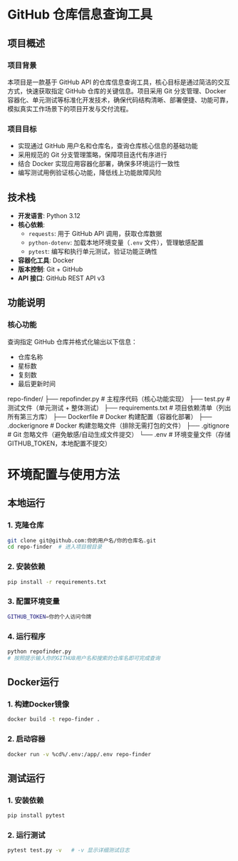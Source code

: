 # GitHub 仓库信息查询工具

## 项目概述

### 项目背景

本项目是一款基于 GitHub API 的仓库信息查询工具，核心目标是通过简洁的交互方式，快速获取指定 GitHub 仓库的关键信息。项目采用 Git 分支管理、Docker 容器化、单元测试等标准化开发技术，确保代码结构清晰、部署便捷、功能可靠，模拟真实工作场景下的项目开发与交付流程。

### 项目目标

- 实现通过 GitHub 用户名和仓库名，查询仓库核心信息的基础功能
- 采用规范的 Git 分支管理策略，保障项目迭代有序进行
- 结合 Docker 实现应用容器化部署，确保多环境运行一致性
- 编写测试用例验证核心功能，降低线上功能故障风险

## 技术栈

- &zwnj;**开发语言**&zwnj;: Python 3.12
- &zwnj;**核心依赖**&zwnj;:
  - `requests`: 用于 GitHub API 调用，获取仓库数据
  - `python-dotenv`: 加载本地环境变量（`.env` 文件），管理敏感配置
  - `pytest`: 编写和执行单元测试，验证功能正确性
- &zwnj;**容器化工具**&zwnj;: Docker
- &zwnj;**版本控制**&zwnj;: Git + GitHub
- &zwnj;**API 接口**&zwnj;: GitHub REST API v3

## 功能说明

### 核心功能

查询指定 GitHub 仓库并格式化输出以下信息：

- 仓库名称
- 星标数
- 复刻数
- 最后更新时间

repo-finder/
├── repofinder.py       # 主程序代码（核心功能实现）
├── test.py             # 测试文件（单元测试 + 整体测试）
├── requirements.txt    # 项目依赖清单（列出所有第三方库）
├── Dockerfile          # Docker 构建配置（容器化部署）
├── .dockerignore       # Docker 构建忽略文件（排除无需打包的文件）
├── .gitignore          # Git 忽略文件（避免敏感/自动生成文件提交）
└── .env                # 环境变量文件（存储 GITHUB_TOKEN，本地配置不提交）

# 环境配置与使用方法

## 本地运行

### 1. 克隆仓库
```bash
git clone git@github.com:你的用户名/你的仓库名.git
cd repo-finder  # 进入项目根目录
```

### 2. 安装依赖
```bash
pip install -r requirements.txt
```


### 3. 配置环境变量
```bash
GITHUB_TOKEN=你的个人访问令牌
```


### 4. 运行程序
```bash
python repofinder.py   
# 按照提示输入你的GITHUB用户名和搜索的仓库名即可完成查询
```


## Docker运行

### 1. 构建Docker镜像
```bash
docker build -t repo-finder .
```


### 2. 启动容器
```bash
docker run -v %cd%/.env:/app/.env repo-finder
```


## 测试运行

### 1. 安装依赖
```bash
pip install pytest
```


### 2. 运行测试
```bash
pytest test.py -v   # -v 显示详细测试日志
```



